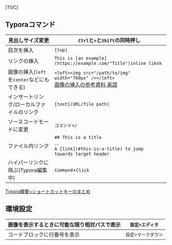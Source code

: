 [TOC]

## Typoraコマンド

| 見出しサイズ変更                           | `Ctrl`と`=`と`Shift`の同時押し                               |
| ------------------------------------------ | ------------------------------------------------------------ |
| 目次を挿入                                 | `[top]`                                                      |
| リンクの挿入                               | `This is [an example](https://example.com/"Title")inline liknk` |
| 画像の挿入(`left`を`center`などにもできる) | `<left><img src="/path/to/img" width="700px" /></left>`<br />[画像の挿入の参考資料 英語](https://support.typora.io/Images/#resize-images) |
| インサートリンク/ローカルファイルのリンク  | `[text](URL/file path)`                                      |
| ソースコードモードに変更                   | `コマンド+/`                                                 |
| ファイル内リンク                           | `## This is a title`<br />...<br />`A [link](#this-is-a-title) to jump towards target header` |
| ハイパーリンクに飛ぶ(Typora編集中)         | `Command`+`Click`                                            |
[Typora概要+ショートカットキーのまとめ](https://qiita.com/AnchorBlues/items/532dba54cd2f0465af97)



## 環境設定

| 画像を表示するときに可能な限り相対パスで表示 | `設定>エディタ`     |
| -------------------------------------------- | ------------------- |
| コードブロックに行番号を表示                 | `設定>マークダウン` |


